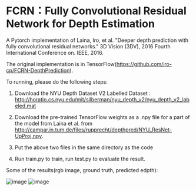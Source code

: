 # FCRN：Fully Convolutional Residual Network for Depth Estimation
A Pytorch implementation of Laina, Iro, et al. "Deeper depth prediction with fully convolutional residual networks." 3D Vision (3DV), 2016 Fourth International Conference on. IEEE, 2016.

The original implementation is in TensorFlow(https://github.com/iro-cp/FCRN-DepthPrediction).

To running, please do the following steps:

 1. Download the NYU Depth Dataset V2 Labelled Dataset : http://horatio.cs.nyu.edu/mit/silberman/nyu_depth_v2/nyu_depth_v2_labeled.mat
	
2. Download the pre-trained TensorFlow weights as a .npy file for a part of the model from Laina et al. from http://campar.in.tum.de/files/rupprecht/depthpred/NYU_ResNet-UpProj.npy.
	
3. Put the above two files in the same directory as the code
			
4. Run train.py to train, run test.py to evaluate the result.

Some of the results(rgb image, ground truth, predicted edpth):
				
![image](https://github.com/XPFly1989/FCRN/blob/master/result_521.png)
![image](https://github.com/XPFly1989/FCRN/blob/master/result_599.png)

